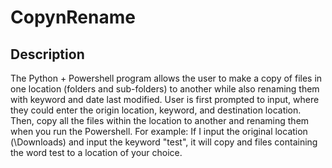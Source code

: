 # CopynRename

## Description
<p> The Python + Powershell program allows the user to make a copy of files in one location (folders and sub-folders) to another while also renaming them with keyword and date last modified. 
  User is first prompted to input, where they could enter the origin location, keyword, and destination location. 
  Then, copy all the files within the location to another and renaming them when you run the Powershell. 
  For example: If I input the original location (\Downloads) and input the keyword "test", it will copy and files containing the word test to a location of your choice.
</p>
